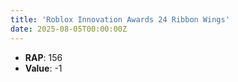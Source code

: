 ```yaml
---
title: 'Roblox Innovation Awards 24 Ribbon Wings'
date: 2025-08-05T00:00:00Z
---
```

- **RAP**: 156
- **Value**: -1
